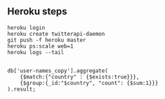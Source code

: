 ## Heroku steps

    heroku login
    heroku create twitterapi-daemon
    git push -f heroku master
    heroku ps:scale web=1
    heroku logs --tail


	db['user-names_copy'].aggregate(
	    {$match:{"country" : {$exists:true}}},
	    {$group:{_id:"$country", "count": {$sum:1}}}
	).result;
